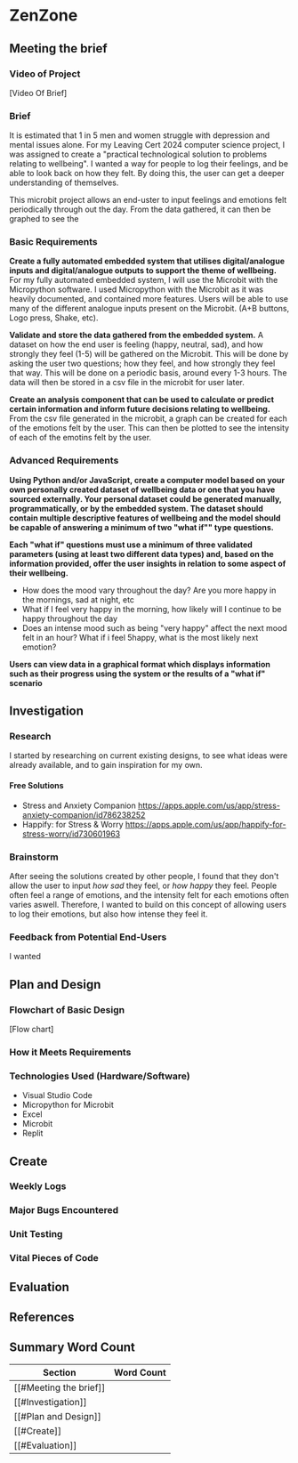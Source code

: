 # ZenZone
## Meeting the brief

### Video of Project
[Video Of Brief]


### Brief
It is estimated that 1 in 5 men and women struggle with depression and mental issues alone. For my Leaving Cert 2024 computer science project, I was assigned to create a "practical technological solution to problems relating to wellbeing". I wanted a way for people to log their feelings, and be able to look back on how they felt. By doing this, the user can get a deeper understanding of themselves.



This microbit project allows an end-uster to input feelings and emotions felt periodically through out the day. From the data gathered, it can then be graphed to see the 



### Basic Requirements
**Create a fully automated embedded system that utilises digital/analogue inputs and digital/analogue outputs to support the theme of wellbeing.**
For my fully automated embedded system, I will use the Microbit with the Micropython software. I used Micropython with the Microbit as it was heavily documented, and contained more features. Users will be able to use many of the different analogue inputs present on the Microbit. (A+B buttons, Logo press, Shake, etc).


**Validate and store the data gathered from the embedded system.**
A dataset on how the end user is feeling (happy, neutral, sad), and how strongly they feel (1-5) will be gathered on the Microbit. This will be done by asking the user two questions; how they feel, and how strongly they feel that way. This will be done on a periodic basis, around every 1-3 hours. The data will then be stored in a csv file in the microbit for user later.


**Create an analysis component that can be used to calculate or predict certain information and inform future decisions relating to wellbeing.**
From the csv file generated in the microbit, a graph can be created for each of the emotions felt by the user. This can then be plotted to see the intensity of each of the emotins felt by the user.




### Advanced Requirements
**Using Python and/or JavaScript, create a computer model based on your own personally created dataset of wellbeing data or one that you have sourced externally. Your personal dataset could be generated manually, programmatically, or by the embedded system. The dataset should contain multiple descriptive features of wellbeing and the model should be capable of answering a minimum of two "what if"" type questions.**



**Each "what if" questions must use a minimum of three validated parameters (using at least two different data types) and, based on the information provided, offer the user insights in relation to some aspect of their wellbeing.**
- How does the mood vary throughout the day?
	Are you more happy in the mornings, sad at night, etc
- What if I feel very happy in the morning, how likely will I continue to be happy throughout the day
- Does an intense mood such as being "very happy" affect the next mood felt in an hour?
	What if i feel 5happy, what is the most likely next emotion?



**Users can view data in a graphical format which displays information such as their progress using the system or the results of a "what if" scenario**



## Investigation
### Research
I started by researching on current existing designs, to see what ideas were already available, and to gain inspiration for my own.
#### Free Solutions
- Stress and Anxiety Companion
	https://apps.apple.com/us/app/stress-anxiety-companion/id786238252
- Happify: for Stress & Worry
	https://apps.apple.com/us/app/happify-for-stress-worry/id730601963

### Brainstorm
After seeing the solutions created by other people, I found that they don't allow the user to input *how sad* they feel, or *how happy* they feel. People often feel a range of emotions, and the intensity felt for each emotions often varies aswell.
Therefore, I wanted to build on this concept of allowing users to log their emotions, but also how intense they feel it.

### Feedback from Potential End-Users
I wanted 



## Plan and Design

### Flowchart of Basic Design
[Flow chart]

### How it Meets Requirements


### Technologies Used (Hardware/Software)
- Visual Studio Code
- Micropython for Microbit
- Excel
- Microbit
- Replit

## Create
### Weekly Logs

### Major Bugs Encountered
### Unit Testing

### Vital Pieces of Code

## Evaluation

## References

## Summary Word Count


| Section                | Word Count |
| ---------------------- | ---------- |
| [[#Meeting the brief]] |            |
| [[#Investigation]]     |            |
| [[#Plan and Design]]   |            |
| [[#Create]]            |            |
| [[#Evaluation]]        |            |
